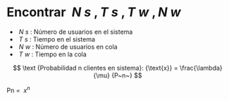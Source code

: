 # Encontrar $\ N~s~ , T~s~ , T~w~ , N~w~$

- $\ N~s~$: Número de usuarios en el sistema
- $\ T~s~$: Tiempo en el sistema
- $\ N~w~$: Número de usuarios en cola
- $\ T~w~$: Tiempo en la cola

$$
\text {Probabilidad n clientes en sistema}: {\text{x}} = \frac{\lambda}{\mu} {P~n~}
$$

Pn = $\ x^n$
